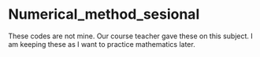 # Numerical_method_sesional
These codes are not mine. Our course teacher gave these on this subject. I am keeping these as I want to practice mathematics later.
